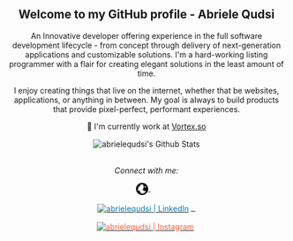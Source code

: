 <div align="center">
<h2> Welcome to my GitHub profile - Abriele Qudsi </h2>
</div>

<div align="center">

An Innovative developer offering experience in the full software development lifecycle - from concept through delivery of next-generation applications and customizable solutions. I'm a hard-working listing programmer with a flair for creating elegant solutions in the least amount of time.

</div>

<div align="center">

I enjoy creating things that live on the internet, whether that be websites, applications, or anything in between. My goal is always to build products that provide pixel-perfect, performant experiences.

<p>🔭 I'm currently work at <a href="https://www.vortex.so/" target="_blank">Vortex.so</a></p>

</div>

<div align="center">

<img align="center" src="https://github-readme-stats.vercel.app/api?username=abrielequdsi&&show_icons=true" alt="abrielequdsi's Github Stats">

<br>
<br>


<div align="center">
<p> <i> Connect with me: </i></p>
</div>

<p style="margin-right:4px"> 
 <a href="https://www.abrielequdsi.com/" target="_blank"><img align="center"  alt="abrielequdsi.com" width="22px" src="https://raw.githubusercontent.com/iconic/open-iconic/master/svg/globe.svg" /> </a> &nbsp;&nbsp;
 
 <a href="https://www.linkedin.com/in/abriele-qudsi-1516821b0/" target="_blank"><img align="center" style="margin-right:4px;color:#0e76a8" alt="abrielequdsi | LinkedIn" width="22px" src="https://cdn.jsdelivr.net/npm/simple-icons@v3/icons/linkedin.svg" />  &nbsp; 
 
  <a  href="https://www.instagram.com/abrielequdsi/"  target="_blank"><img align="center" style="margin-right:4px;color:#F56040;" alt="abrielequdsi | Instagram" width="22px" src="https://cdn.jsdelivr.net/npm/simple-icons@v3/icons/instagram.svg"/>    
 
   </p>
 




</div>

